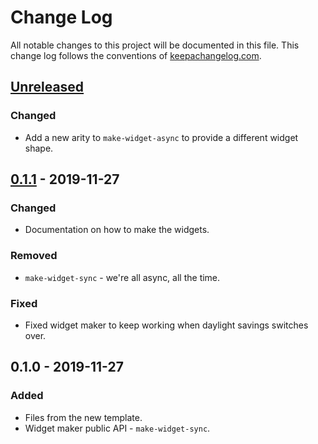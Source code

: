 # Change Log
All notable changes to this project will be documented in this file. This change log follows the conventions of [keepachangelog.com](http://keepachangelog.com/).

## [Unreleased]
### Changed
- Add a new arity to `make-widget-async` to provide a different widget shape.

## [0.1.1] - 2019-11-27
### Changed
- Documentation on how to make the widgets.

### Removed
- `make-widget-sync` - we're all async, all the time.

### Fixed
- Fixed widget maker to keep working when daylight savings switches over.

## 0.1.0 - 2019-11-27
### Added
- Files from the new template.
- Widget maker public API - `make-widget-sync`.

[Unreleased]: https://github.com/your-name/corpo/compare/0.1.1...HEAD
[0.1.1]: https://github.com/your-name/corpo/compare/0.1.0...0.1.1
